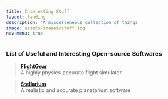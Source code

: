 ```yaml
---
title: Interesting Stuff
layout: landing
description: 'A miscelleneous collection of things'
image: assets/images/stuff.jpg
nav-menu: true
---
```


<!-- Main -->
<div id="main">

<!-- One -->
<section id="one">
	<div class="inner">
		<h3>List of Useful and Interesting Open-source Softwares</h3>
		<div class="row">
        	<div class="6u 12u$(medium)"><blockquote><b><a href="https://www.flightgear.org/" target="_blank">FlightGear</a></b> <br> A highly physics-accurate flight simulator</blockquote></div>
        	<div class="6u$ 12u$(medium)"><blockquote><b><a href="https://stellarium.org/" target="_blank">Stellarium</a></b> <br>A realistic and accurate planetarium software</blockquote></div>
		</div>
	</div>
</section>
